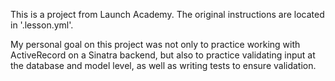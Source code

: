 This is a project from Launch Academy.  The original instructions are located in '.lesson.yml'.

My personal goal on this project was not only to practice working with ActiveRecord on a Sinatra backend, but also to practice validating input at the database and model level, as well as writing tests to ensure validation.
